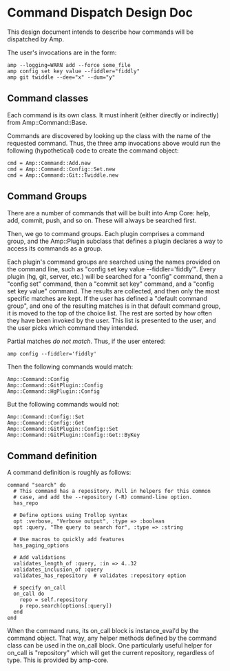 # Command Dispatch Design Doc

This design document intends to describe how commands will be dispatched
by Amp.

The user's invocations are in the form:

    amp --logging=WARN add --force some_file
    amp config set key value --fiddler="fiddly"
    amp git twiddle --dee="x" --dum="y"
    
## Command classes

Each command is its own class. It must inherit (either directly or indirectly)
from Amp::Command::Base.

Commands are discovered by looking up the class with the name of the requested
command. Thus, the three amp invocations above would run the following (hypothetical)
code to create the command object:

    cmd = Amp::Command::Add.new
    cmd = Amp::Command::Config::Set.new
    cmd = Amp::Command::Git::Twiddle.new
    
## Command Groups

There are a number of commands that will be built into Amp Core: help, add, commit, push,
and so on. These will always be searched first.

Then, we go to command groups. Each plugin comprises a command group, and the Amp::Plugin
subclass that defines a plugin declares a way to access its commands as a group.

Each plugin's command groups are searched using the names provided on the command line, such
as "config set key value --fiddler='fiddly'". Every plugin (hg, git, server, etc.) will be
searched for a "config" command, then a "config set" command, then a "commit set key" command,
and a "config set key value" command. The results are collected, and then only the most
specific matches are kept. If the user has defined a "default command group", and one of the
resulting matches is in that default command group, it is moved to the top of the choice list.
The rest are sorted by how often they have been invoked by the user. This list is presented
to the user, and the user picks which command they intended.

Partial matches *do not match*. Thus, if the user entered:

    amp config --fiddler='fiddly'
    
Then the following commands would match:

    Amp::Command::Config
    Amp::Command::GitPlugin::Config
    Amp::Command::HgPlugin::Config

But the following commands would not:

    Amp::Command::Config::Set
    Amp::Command::Config::Get
    Amp::Command::GitPlugin::Config::Set
    Amp::Command::GitPlugin::Config::Get::ByKey
    
## Command definition

A command definition is roughly as follows:

    command "search" do
      # This command has a repository. Pull in helpers for this common
      # case, and add the --repository (-R) command-line option.
      has_repo

      # Define options using Trollop syntax
      opt :verbose, "Verbose output", :type => :boolean
      opt :query, "The query to search for", :type => :string
      
      # Use macros to quickly add features
      has_paging_options
      
      # Add validations
      validates_length_of :query, :in => 4..32
      validates_inclusion_of :query
      validates_has_repository  # validates :repository option
      
      # specify on_call
      on_call do
        repo = self.repository
        p repo.search(options[:query])
      end
    end

When the command runs, its on\_call block is instance\_eval'd by the command
object. That way, any helper methods defined by the command class can be used
in the on\_call block. One particularly useful helper for on\_call is "repository"
which will get the current repository, regardless of type. This is provided by
amp-core.